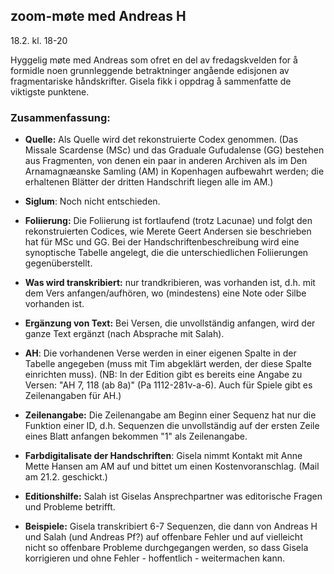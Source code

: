 ## zoom-møte med Andreas H

18.2. kl. 18-20

Hyggelig møte med Andreas som ofret en del av fredagskvelden for å formidle noen grunnleggende betraktninger angående edisjonen av fragmentariske håndskrifter. Gisela fikk i oppdrag å sammenfatte de viktigste punktene.

### Zusammenfassung:

- <b>Quelle:</b> Als Quelle wird det rekonstruierte Codex genommen.  (Das Missale Scardense (MSc) und das Graduale Gufudalense (GG) bestehen aus Fragmenten, von denen ein paar in anderen Archiven als im Den Arnamagnæanske Samling (AM) in Kopenhagen aufbewahrt werden; die erhaltenen Blätter der dritten Handschrift liegen alle im AM.)

- <b>Siglum</b>: Noch nicht entschieden.

- <b>Foliierung:</b> Die Foliierung ist fortlaufend (trotz Lacunae) und folgt den rekonstruierten Codices, wie Merete Geert Andersen sie beschrieben hat für MSc und GG.  Bei der Handschriftenbeschreibung wird eine synoptische Tabelle angelegt, die die unterschiedlichen Foliierungen gegenüberstellt.

- <b>Was wird transkribiert:</b> nur trandkribieren, was vorhanden ist, d.h. mit dem Vers anfangen/aufhören, wo (mindestens) eine Note oder Silbe vorhanden ist.

- <b>Ergänzung von Text:</b> Bei Versen, die unvollständig anfangen, wird der ganze Text ergänzt (nach Absprache mit Salah).

- <b>AH</b>: Die vorhandenen Verse werden in einer eigenen Spalte in der Tabelle angegeben (muss mit Tim abgeklärt werden, der diese Spalte einrichten muss).  (NB: In der Edition gibt es bereits eine Angabe zu Versen: "AH 7, 118 (ab 8a)" (Pa 1112-281v-a-6). Auch für Spiele gibt es Zeilenangaben für AH.)

- <b>Zeilenangabe:</b> Die Zeilenangabe am Beginn einer Sequenz hat nur die Funktion einer ID, d.h. Sequenzen die unvollständig auf der ersten Zeile eines Blatt anfangen bekommen "1" als Zeilenangabe.

- <b>Farbdigitalisate der Handschriften</b>: Gisela nimmt Kontakt mit Anne Mette Hansen am AM auf und bittet um einen Kostenvoranschlag. (Mail am 21.2. geschickt.)

- <b>Editionshilfe:</b> Salah ist Giselas Ansprechpartner was editorische Fragen und Probleme betrifft.

- <b>Beispiele:</b> Gisela transkribiert 6-7 Sequenzen, die dann von Andreas H und Salah (und Andreas Pf?) auf offenbare Fehler und auf vielleicht nicht so offenbare Probleme durchgegangen werden, so dass Gisela korrigieren und ohne Fehler - hoffentlich - weitermachen kann.
